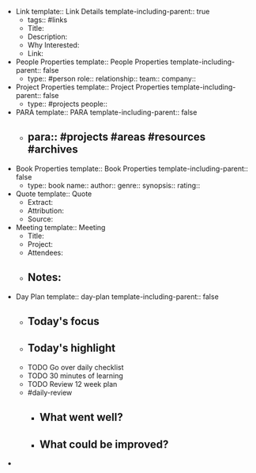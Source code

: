 - Link
  template:: Link Details
  template-including-parent:: true
	- tags:: #links
	- Title:
	- Description:
	- Why Interested:
	- Link:
- People Properties
  template:: People Properties
  template-including-parent:: false
	- type:: #person
	  role:: 
	  relationship:: 
	  team:: 
	  company::
- Project Properties
  template:: Project Properties
  template-including-parent:: false
	- type:: #projects
	  people::
- PARA
  template:: PARA
  template-including-parent:: false
	- para:: #projects #areas #resources #archives
	  -
- Book Properties
  template:: Book Properties
  template-including-parent:: false
	- type:: book
	  name:: 
	  author:: 
	  genre:: 
	  synopsis:: 
	  rating::
- Quote
  template:: Quote
	- Extract:
	- Attribution:
	- Source:
- Meeting
  template:: Meeting
	- Title:
	- Project:
	- Attendees:
	- Notes:
		-
- Day Plan
  template:: day-plan
  template-including-parent:: false
	- Today's focus
		-
	- Today's highlight
		-
	- TODO Go over daily checklist
	- TODO 30 minutes of learning
	- TODO Review 12 week plan
	- #daily-review
		- What went well?
			-
		- What could be improved?
			-
-